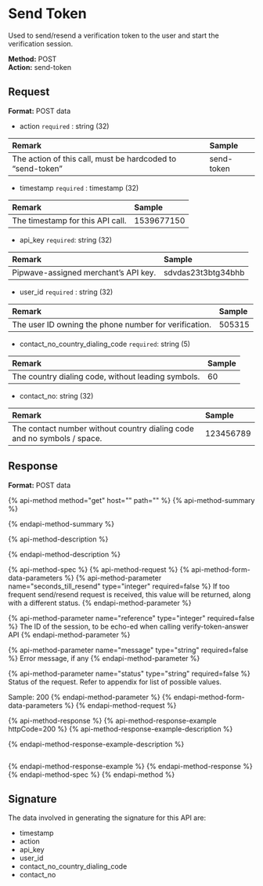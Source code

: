 # Send Token

Used to send/resend a verification token to the user and start the verification session.

**Method:** POST  
**Action:** send-token

## Request

**Format:** POST data

* action `required` : string \(32\)

| Remark | **Sample** |
| :--- | :--- |
| The action of this call, must be hardcoded to “send-token” | send-token |

* timestamp `required` : timestamp \(32\)

| Remark | **Sample** |
| :--- | :--- |
| The timestamp for this API call. | 1539677150 |

* api\_key `required`: string \(32\)

| Remark | **Sample** |
| :--- | :--- |
| Pipwave-assigned merchant’s API key. | sdvdas23t3btg34bhb |

* user\_id `required` : string \(32\)

| Remark | **Sample** |
| :--- | :--- |
| The user ID owning the phone number for verification. | 505315 |

* contact\_no\_country\_dialing\_code `required`: string \(5\)

| Remark | Sample |
| :--- | :--- |
| The country dialing code, without leading symbols. | 60 |

* contact\_no: string \(32\)

| Remark | Sample |
| :--- | :--- |
| The contact number without country dialing code and no symbols / space. | 123456789 |

## Response

**Format:** POST data

{% api-method method="get" host="" path="" %}
{% api-method-summary %}

{% endapi-method-summary %}

{% api-method-description %}

{% endapi-method-description %}

{% api-method-spec %}
{% api-method-request %}
{% api-method-form-data-parameters %}
{% api-method-parameter name="seconds\_till\_resend" type="integer" required=false %}
If too frequent send/resend request is received, this value will be returned, along with a different status.
{% endapi-method-parameter %}

{% api-method-parameter name="reference" type="integer" required=false %}
The ID of the session, to be echo-ed when calling verify-token-answer API
{% endapi-method-parameter %}

{% api-method-parameter name="message" type="string" required=false %}
Error message, if any
{% endapi-method-parameter %}

{% api-method-parameter name="status" type="string" required=false %}
Status of the request. Refer to appendix for list of possible values.  
  
Sample: 200
{% endapi-method-parameter %}
{% endapi-method-form-data-parameters %}
{% endapi-method-request %}

{% api-method-response %}
{% api-method-response-example httpCode=200 %}
{% api-method-response-example-description %}

{% endapi-method-response-example-description %}

```

```
{% endapi-method-response-example %}
{% endapi-method-response %}
{% endapi-method-spec %}
{% endapi-method %}

## Signature

The data involved in generating the signature for this API are: 

* timestamp
* action
* api\_key
* user\_id
* contact\_no\_country\_dialing\_code
* contact\_no

